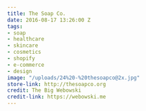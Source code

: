 ```yaml
---
title: The Soap Co.
date: 2016-08-17 13:26:00 Z
tags:
- soap
- healthcare
- skincare
- cosmetics
- shopify
- e-commerce
- design
image: "/uploads/24%20-%20thesoapco@2x.jpg"
store-link: http://thesoapco.org
credit: The Big Webowski
credit-link: https://webowski.me
---
```


